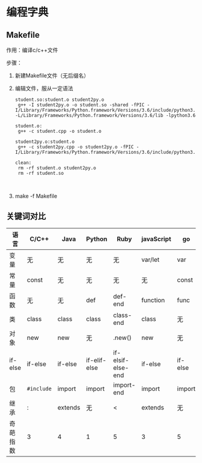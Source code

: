 # 编程字典

## Makefile

作用：编译c/c++文件

步骤：

1. 新建Makefile文件（无后缀名）

2. 编辑文件，服从一定语法

   ```
   student.so:student.o student2py.o
   	g++ -I student2py.o -o student.so -shared -fPIC -I/Library/Frameworks/Python.framework/Versions/3.6/include/python3.6m -L/Library/Frameworks/Python.framework/Versions/3.6/lib -lpython3.6
   
   student.o:
   	g++ -c student.cpp -o student.o
   
   student2py.o:student.o
   	g++ -c student2py.cpp -o student2py.o -fPIC -I/Library/Frameworks/Python.framework/Versions/3.6/include/python3.6m
   
   clean:
   	rm -rf student.o student2py.o
   	rm -rf student.so
   ```

   ​

3. make -f Makefile

## 关键词对比

| 语言     | C/C++      | Java    | Python       | Ruby              | javaScript | go      | swift   | scala   | php             |
| -------- | ---------- | ------- | ------------ | ----------------- | ---------- | ------- | ------- | ------- | --------------- |
| 变量     | 无         | 无      | 无           | 无                | var/let    | var     | var     | var     | 无              |
| 常量     | const      | 无      | 无           | 无                | 无         | const   | let     | val     | define          |
| 函数     | 无         | 无      | def          | def-end           | function   | func    | func    | def     | function        |
| 类       | class      | class   | class        | class-end         | class      | 无      | class   | class   | class           |
| 对象     | new        | new     | 无           | .new()            | new        | 无      | 无      | new     | new             |
| if-else  | if-else    | if-else | if-elif-else | if-elsif-else-end | if-else    | if-else | if-else | if-else | if-elseif-else  |
| 包       | `#include` | import  | import       | import-end        | import     | import  | import  | import  | include/require |
| 继承     | :          | extends | 无           | <                 | extends    | 无      | :       | extends | extends         |
| 奇葩指数 | 3          | 4       | 1            | 5                 | 3          | 5       | 2       | 3       | 5               |

